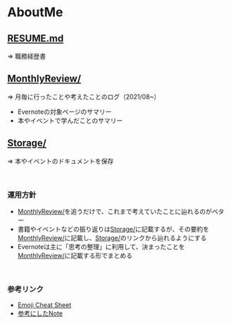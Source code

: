 # AboutMe

## [RESUME.md](RESUME.md)
⇒ 職務経歴書

## [MonthlyReview/](MonthlyReview)
⇒ 月毎に行ったことや考えたことのログ（2021/08~）
* Evernoteの対象ページのサマリー
* 本やイベントで学んだことのサマリー

## [Storage/](Storage)
⇒ 本やイベントのドキュメントを保存

<br>

### 運用方針
* [MonthlyReview/](MonthlyReview)を追うだけで、これまで考えていたことに辿れるのがベター
* 書籍やイベントなどの振り返りは[Storage/](Storage)に記載するが、その要約を[MonthlyReview/](MonthlyReview)に記載し、[Storage/](Storage)のリンクから辿れるようにする
* Evernoteは主に「思考の整理」に利用して、決まったことを[MonthlyReview/](MonthlyReview)に記載する形でまとめる

<br>

### 参考リンク
* [Emoji Cheat Sheet](https://www.webfx.com/tools/emoji-cheat-sheet/)
* [参考にしたNote](https://note.com/ryo_kawamata/n/nf053e8775372)